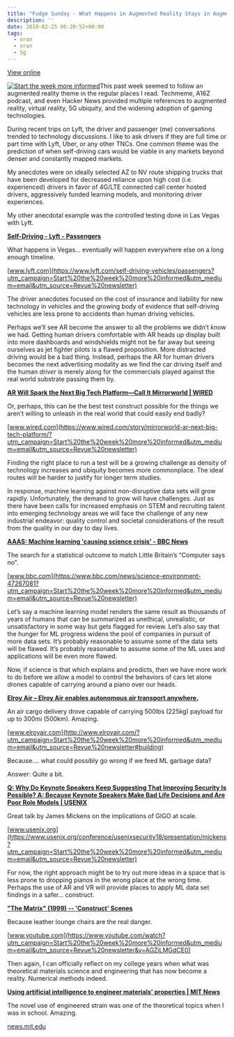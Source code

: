 ```yaml
---
title: "Fudge Sunday - What Happens in Augmented Reality Stays in Augmented Reality"
description: ''
date: 2019-02-25 06:20:52+00:00
tags:
  - oran
  - vran
  - 5g
---
```


[View online](https://sunday.fudge.org/issues/fudge-sunday-what-happens-in-augmented-reality-stays-in-augmented-reality-161204?utm_campaign=Issue&utm_content=view_in_browser&utm_medium=email&utm_source=Start+the+week+more+informed)

[![Start the week more informed](https://bucketeer-e05bbc84-baa3-437e-9518-adb32be77984.s3.amazonaws.com/public/images/c1d446c8-a8dd-463b-bb1f-41758f2a9a8e_1200x115.png "Start the week more informed")](https://substackcdn.com/image/fetch/f_auto,q_auto:good,fl_progressive:steep/https%3A%2F%2Fbucketeer-e05bbc84-baa3-437e-9518-adb32be77984.s3.amazonaws.com%2Fpublic%2Fimages%2Fc1d446c8-a8dd-463b-bb1f-41758f2a9a8e_1200x115.png)This past week seemed to follow an augmented reality theme in the regular places I read. Techmeme, A16Z podcast, and even Hacker News provided multiple references to augmented reality, virtual reality, 5G ubiquity, and the widening adoption of gaming technologies.

During recent trips on Lyft, the driver and passenger (me) conversations trended to technology discussions. I like to ask drivers if they are full time or part time with Lyft, Uber, or any other TNCs. One common theme was the prediction of when self-driving cars would be viable in any markets beyond denser and constantly mapped markets.

My anecdotes were on ideally selected AZ to NV route shipping trucks that have been developed for decreased reliance upon high cost (i.e. experienced) drivers in favor of 4G/LTE connected call center hosted drivers, aggressively funded learning models, and monitoring driver experiences.

My other anecdotal example was the controlled testing done in Las Vegas with Lyft.

**[Self-Driving - Lyft - Passengers](https://www.lyft.com/self-driving-vehicles/passengers?utm_campaign=Start%20the%20week%20more%20informed&utm_medium=email&utm_source=Revue%20newsletter)**

What happens in Vegas… eventually will happen everywhere else on a long enough timeline.

[www.lyft.com](https://www.lyft.com/self-driving-vehicles/passengers?utm_campaign=Start%20the%20week%20more%20informed&utm_medium=email&utm_source=Revue%20newsletter)

The driver anecdotes focused on the cost of insurance and liability for new technology in vehicles and the growing body of evidence that self-driving vehicles are less prone to accidents than human driving vehicles.

Perhaps we’ll see AR become the answer to all the problems we didn’t know we had. Getting human drivers comfortable with AR heads up display built into more dashboards and windshields might not be far away but seeing ourselves as jet fighter pilots is a flawed proposition. More distracted driving would be a bad thing. Instead, perhaps the AR for human drivers becomes the next advertising modality as we find the car driving itself and the human *driver* is merely along for the commercials played against the real world substrate passing them by.

**[AR Will Spark the Next Big Tech Platform—Call It Mirrorworld | WIRED](https://www.wired.com/story/mirrorworld-ar-next-big-tech-platform/?utm_campaign=Start%20the%20week%20more%20informed&utm_medium=email&utm_source=Revue%20newsletter)**

Or, perhaps, this can be the best test construct possible for the things we aren’t willing to unleash in the real world that could easily end badly?

[www.wired.com](https://www.wired.com/story/mirrorworld-ar-next-big-tech-platform/?utm_campaign=Start%20the%20week%20more%20informed&utm_medium=email&utm_source=Revue%20newsletter)

Finding the right place to run a test will be a growing challenge as density of technology increases and ubiquity becomes more commonplace. The ideal routes will be harder to justify for longer term studies.

In response, machine learning against non-disruptive data sets will grow rapidly. Unfortunately, the demand to grow will have challenges. Just as there have been calls for increased emphasis on STEM and recruiting talent into emerging technology areas we will face the challenge of any new industrial endeavor: quality control and societal considerations of the result from the quality in our day to day lives.

**[AAAS: Machine learning 'causing science crisis' - BBC News](https://www.bbc.com/news/science-environment-47267081?utm_campaign=Start%20the%20week%20more%20informed&utm_medium=email&utm_source=Revue%20newsletter)**

The search for a statistical outcome to match Little Britain’s “Computer says no”.

[www.bbc.com](https://www.bbc.com/news/science-environment-47267081?utm_campaign=Start%20the%20week%20more%20informed&utm_medium=email&utm_source=Revue%20newsletter)

Let’s say a machine learning model renders the same result as thousands of years of humans that can be summarized as unethical, unrealistic, or unsatisfactory in some way but gets flagged for review. Let’s also say that the hunger for ML progress widens the pool of companies in pursuit of more data sets. It’s probably reasonable to assume some of the data sets will be flawed. It’s probably reasonable to assume some of the ML uses and applications will be even more flawed.

Now, if science is that which explains and predicts, then we have more work to do before we allow a model to control the behaviors of cars let alone drones capable of carrying around a piano over our heads.

**[Elroy Air – Elroy Air enables autonomous air transport anywhere.](http://www.elroyair.com/?utm_campaign=Start%20the%20week%20more%20informed&utm_medium=email&utm_source=Revue%20newsletter#building)**

An air cargo delivery drove capable of carrying 500lbs (225kg) payload for up to 300mi (500km). Amazing.

[www.elroyair.com](http://www.elroyair.com/?utm_campaign=Start%20the%20week%20more%20informed&utm_medium=email&utm_source=Revue%20newsletter#building)

Because…. what could possibly go wrong if we feed ML garbage data?

Answer: Quite a bit.

**[Q: Why Do Keynote Speakers Keep Suggesting That Improving Security Is Possible? A: Because Keynote Speakers Make Bad Life Decisions and Are Poor Role Models | USENIX](https://www.usenix.org/conference/usenixsecurity18/presentation/mickens?utm_campaign=Start%20the%20week%20more%20informed&utm_medium=email&utm_source=Revue%20newsletter)**

Great talk by James Mickens on the implications of GIGO at scale.

[www.usenix.org](https://www.usenix.org/conference/usenixsecurity18/presentation/mickens?utm_campaign=Start%20the%20week%20more%20informed&utm_medium=email&utm_source=Revue%20newsletter)

For now, the right approach might be to try out more ideas in a space that is less prone to dropping pianos in the wrong place at the wrong time. Perhaps the use of AR and VR will provide places to apply ML data set findings in a safer… construct.

**["The Matrix" (1999) -- 'Construct' Scenes](https://www.youtube.com/watch?utm_campaign=Start%20the%20week%20more%20informed&utm_medium=email&utm_source=Revue%20newsletter&v=AGZiLMGdCE0)**

Because leather lounge chairs are the real danger.

[www.youtube.com](https://www.youtube.com/watch?utm_campaign=Start%20the%20week%20more%20informed&utm_medium=email&utm_source=Revue%20newsletter&v=AGZiLMGdCE0)

Then again, I can officially reflect on my college years when what was theoretical materials science and engineering that has now become a reality. Numerical methods indeed.

**[Using artificial intelligence to engineer materials’ properties | MIT News](https://news.mit.edu/2019/artificial-intelligence-engineer-microchips-0211?utm_campaign=Start%20the%20week%20more%20informed&utm_medium=email&utm_source=Revue%20newsletter)**

The novel use of engineered strain was one of the theoretical topics when I was in school. Amazing.

[news.mit.edu](https://news.mit.edu/2019/artificial-intelligence-engineer-microchips-0211?utm_campaign=Start%20the%20week%20more%20informed&utm_medium=email&utm_source=Revue%20newsletter)









